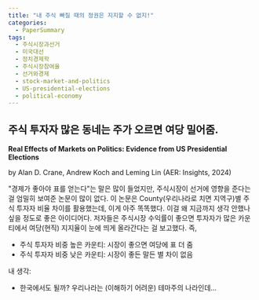 ```yaml
---
title: "내 주식 빠질 때의 정권은 지지할 수 없지!"
categories:
  - PaperSummary
tags:
  - 주식시장과선거
  - 미국대선
  - 정치경제학
  - 주식시장참여율
  - 선거와경제
  - stock-market-and-politics
  - US-presidential-elections
  - political-economy
--- 
```


## 주식 투자자 많은 동네는 주가 오르면 여당 밀어줌.

**Real Effects of Markets on Politics: Evidence from US Presidential Elections**

by Alan D. Crane, Andrew Koch and Leming Lin (AER: Insights, 2024)

<!--
Despite the economic importance of the US stock market, there is strikingly little evidence of its impact on elections. Using county-level variation in stock market participation, we document the impact of market returns on election outcomes. High-participation counties are more likely to vote for the incumbent party when the market has performed well relative to low-participation counties. Our findings provide evidence of a novel channel through which stock market fluctuations could be transmitted into the real economy.
-->

"경제가 좋아야 표를 얻는다"는 말은 많이 들었지만, 주식시장이 선거에 영향을 준다는 걸 엄밀히 보여준 논문이 많이 없다. 이 논문은 County(우리나라로 치면 지역구)별 주식 투자자 비율 차이를 활용했는데, 이게 아주 똑똑했다. 이걸 왜 지금까지 생각 안했나 싶을 정도로 좋은 아이디어다.
저자들은 주식시장 수익률이 좋으면 투자자가 많은 카운티에서 여당(현직) 지지율이 눈에 띄게 올라간다는 걸 보고했다. 즉, 

- 주식 투자자 비중 높은 카운티: 시장이 좋으면 여당에 표 더 줌
- 주식 투자자 비중 낮은 카운티: 시장이 좋든 말든 별 차이 없음

내 생각:
- 한국에서도 될까? 우리나라는 (이해하기 어려운) 테마주의 나라인데...
